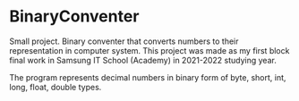 # BinaryConventer
Small project. Binary conventer that converts numbers to their representation in computer system.
This project was made as my first block final work in Samsung IT School (Academy) in 2021-2022 studying year.

The program represents decimal numbers in binary form of byte, short, int, long, float, double types.
